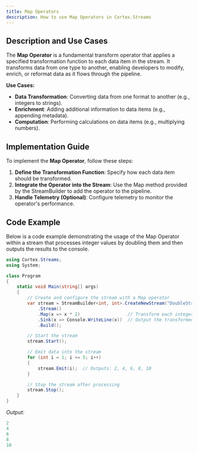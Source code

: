 ```yaml
---
title: Map Operators
description: How to use Map Operators in Cortex.Streams
---
```


## Description and Use Cases

The **Map Operator** is a fundamental transform operator that applies a specified transformation function to each data item in the stream. It transforms data from one type to another, enabling developers to modify, enrich, or reformat data as it flows through the pipeline.

**Use Cases:**
- **Data Transformation**: Converting data from one format to another (e.g., integers to strings).
- **Enrichment**: Adding additional information to data items (e.g., appending metadata).
- **Computation**: Performing calculations on data items (e.g., multiplying numbers).

## Implementation Guide

To implement the **Map Operator**, follow these steps:

1. **Define the Transformation Function**: Specify how each data item should be transformed.
2. **Integrate the Operator into the Stream**: Use the Map method provided by the StreamBuilder to add the operator to the pipeline.
3. **Handle Telemetry (Optional)**: Configure telemetry to monitor the operator's performance.

## Code Example
Below is a code example demonstrating the usage of the Map Operator within a stream that processes integer values by doubling them and then outputs the results to the console.

```csharp
using Cortex.Streams;
using System;

class Program
{
    static void Main(string[] args)
    {
        // Create and configure the stream with a Map operator
        var stream = StreamBuilder<int, int>.CreateNewStream("DoubleStream")
            .Stream()
            .Map(x => x * 2)                  // Transform each integer by doubling it
            .Sink(x => Console.WriteLine(x))  // Output the transformed data to the console
            .Build();

        // Start the stream
        stream.Start();

        // Emit data into the stream
        for (int i = 1; i <= 5; i++)
        {
            stream.Emit(i);  // Outputs: 2, 4, 6, 8, 10
        }

        // Stop the stream after processing
        stream.Stop();
    }
}
```
*Output:*

```csharp
2
4
6
8
10
```
